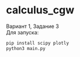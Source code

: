 # calculus_cgw
Вариант 1, Задание 3 \
Для запуска:
```bash
pip install scipy plotly
python3 main.py
```

